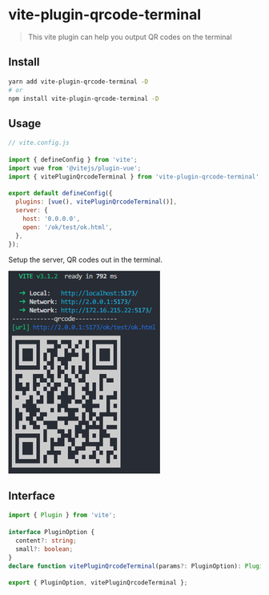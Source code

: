 # vite-plugin-qrcode-terminal

> This vite plugin can help you output QR codes on the terminal

## Install

```bash
yarn add vite-plugin-qrcode-terminal -D
# or
npm install vite-plugin-qrcode-terminal -D
```

## Usage

```js
// vite.config.js

import { defineConfig } from 'vite';
import vue from '@vitejs/plugin-vue';
import { vitePluginQrcodeTerminal } from 'vite-plugin-qrcode-terminal';

export default defineConfig({
  plugins: [vue(), vitePluginQrcodeTerminal()],
  server: {
    host: '0.0.0.0',
    open: '/ok/test/ok.html',
  },
});
```

Setup the server, QR codes out in the terminal.

<img src="./public/20220930163439.png">

## Interface

```ts
import { Plugin } from 'vite';

interface PluginOption {
  content?: string;
  small?: boolean;
}
declare function vitePluginQrcodeTerminal(params?: PluginOption): Plugin;

export { PluginOption, vitePluginQrcodeTerminal };
```
